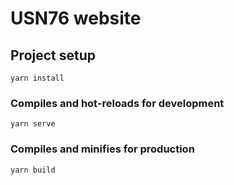 # USN76 website

## Project setup
```
yarn install
```

### Compiles and hot-reloads for development
```
yarn serve
```

### Compiles and minifies for production
```
yarn build
```
